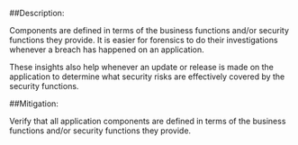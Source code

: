 ##Description:

Components are defined in terms of the business functions and/or security functions they provide.
It is easier for forensics to do their investigations whenever a breach has happened on an application.

These insights also help whenever an update or release is made on the application to determine what security
risks are effectively covered by the security functions. 

##Mitigation:

Verify that all application components are defined in terms of the business functions
and/or security functions they provide.
